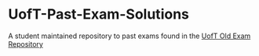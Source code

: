 # UofT-Past-Exam-Solutions
A student maintained repository to past exams found in the [UofT Old Exam Repository](https://exams-library-utoronto-ca.myaccess.library.utoronto.ca/)
